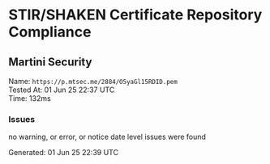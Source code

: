 # STIR/SHAKEN Certificate Repository Compliance

## Martini Security

Name: `https://p.mtsec.me/2884/O5yaGl15RDID.pem`\
Tested At: 01 Jun 25 22:37 UTC\
Time: 132ms

### Issues

no warning, or error, or notice date level issues were found

Generated: 01 Jun 25 22:39 UTC
